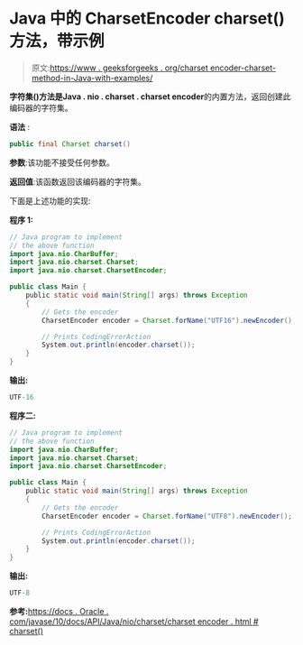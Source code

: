 # Java 中的 CharsetEncoder charset()方法，带示例

> 原文:[https://www . geeksforgeeks . org/charset encoder-charset-method-in-Java-with-examples/](https://www.geeksforgeeks.org/charsetencoder-charset-method-in-java-with-examples/)

**字符集()**方法是**Java . nio . charset . charset encoder**的内置方法，返回创建此编码器的字符集。

**语法** :

```java
public final Charset charset()
```

**参数**:该功能不接受任何参数。

**返回值**:该函数返回该编码器的字符集。

下面是上述功能的实现:

**程序 1:**

```java
// Java program to implement
// the above function
import java.nio.CharBuffer;
import java.nio.charset.Charset;
import java.nio.charset.CharsetEncoder;

public class Main {
    public static void main(String[] args) throws Exception
    {
        // Gets the encoder
        CharsetEncoder encoder = Charset.forName("UTF16").newEncoder();

        // Prints CodingErrorAction
        System.out.println(encoder.charset());
    }
}
```

**输出:**

```java
UTF-16

```

**程序二:**

```java
// Java program to implement
// the above function
import java.nio.CharBuffer;
import java.nio.charset.Charset;
import java.nio.charset.CharsetEncoder;

public class Main {
    public static void main(String[] args) throws Exception
    {
        // Gets the encoder
        CharsetEncoder encoder = Charset.forName("UTF8").newEncoder();

        // Prints CodingErrorAction
        System.out.println(encoder.charset());
    }
}
```

**输出:**

```java
UTF-8

```

**参考:**[https://docs . Oracle . com/javase/10/docs/API/Java/nio/charset/charset encoder . html # charset()](https://docs.oracle.com/javase/10/docs/api/java/nio/charset/CharsetEncoder.html#charset())